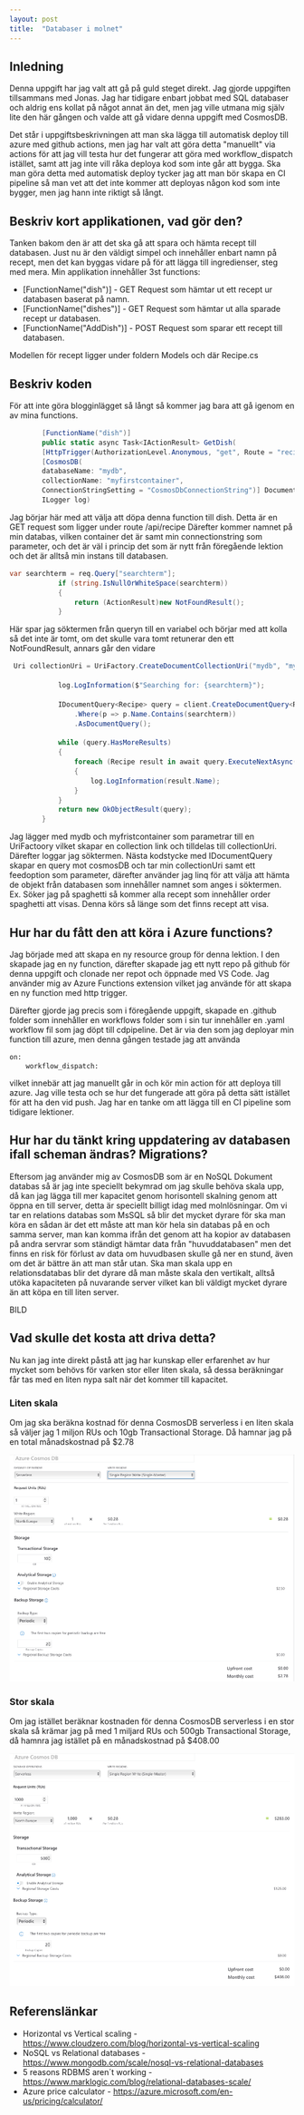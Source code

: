 ```yaml
---
layout: post
title:  "Databaser i molnet"
---
```


## Inledning

Denna uppgift har jag valt att gå på guld steget direkt. Jag gjorde uppgiften tillsammans med Jonas. Jag har tidigare enbart jobbat med SQL databaser och aldrig ens kollat på något annat än det, men jag ville utmana mig själv lite den här gången och valde att gå vidare denna uppgift med CosmosDB. 

Det står i uppgiftsbeskrivningen att man ska lägga till automatisk deploy till azure med github actions, men jag har valt att göra detta "manuellt" via actions för att jag vill testa hur det fungerar att göra med workflow_dispatch istället, samt att jag inte vill råka deploya kod som inte går att bygga. Ska man göra detta med automatisk deploy tycker jag att man bör skapa en CI pipeline så man vet att det inte kommer att deployas någon kod som inte bygger, men jag hann inte riktigt så långt. 

## Beskriv kort applikationen, vad gör den?

Tanken bakom den är att det ska gå att spara och hämta recept till databasen. Just nu är den väldigt simpel och innehåller enbart namn på recept, men det kan byggas vidare på för att lägga till ingredienser, steg med mera.
Min applikation innehåller 3st functions:

* [FunctionName("dish")] - GET Request som hämtar ut ett recept ur databasen baserat på namn.
* [FunctionName("dishes")] - GET Request som hämtar ut alla sparade recept ur databasen.
* [FunctionName("AddDish")] - POST Request som sparar ett recept till databasen. 

Modellen för recept ligger under foldern Models och där Recipe.cs

## Beskriv koden

För att inte göra blogginlägget så långt så kommer jag bara att gå igenom en av mina functions.

```csharp
        [FunctionName("dish")] 
        public static async Task<IActionResult> GetDish(
        [HttpTrigger(AuthorizationLevel.Anonymous, "get", Route = "recipe")] HttpRequest req,
        [CosmosDB(
        databaseName: "mydb",
        collectionName: "myfirstcontainer",
        ConnectionStringSetting = "CosmosDbConnectionString")] DocumentClient client,
        ILogger log)
```
Jag börjar här med att välja att döpa denna function till dish. Detta är en GET request som ligger under route /api/recipe
Därefter kommer namnet på min databas, vilken container det är samt min connectionstring som parameter, och det är väl i princip det som är nytt från föregående lektion och det är alltså min instans till databasen. 

```csharp
var searchterm = req.Query["searchterm"];
            if (string.IsNullOrWhiteSpace(searchterm))
            {
                return (ActionResult)new NotFoundResult();
            }
```

Här spar jag söktermen från queryn till en variabel och börjar med att kolla så det inte är tomt, om det skulle vara tomt retunerar den ett NotFoundResult, annars går den vidare

```csharp
 Uri collectionUri = UriFactory.CreateDocumentCollectionUri("mydb", "myfirstcontainer");

            log.LogInformation($"Searching for: {searchterm}");

            IDocumentQuery<Recipe> query = client.CreateDocumentQuery<Recipe>(collectionUri, new FeedOptions { EnableCrossPartitionQuery = true })
                .Where(p => p.Name.Contains(searchterm))
                .AsDocumentQuery();

            while (query.HasMoreResults)
            {
                foreach (Recipe result in await query.ExecuteNextAsync())
                {
                    log.LogInformation(result.Name);
                }
            }
            return new OkObjectResult(query);
        }
```

Jag lägger med mydb och myfristcontainer som parametrar till en UriFactoory vilket skapar en collection link och tilldelas till collectionUri. Därefter loggar jag söktermen.
Nästa kodstycke med IDocumentQuery skapar en query mot cosmosDB och tar min collectionUri samt ett feedoption som parameter, därefter använder jag linq för att välja att hämta de objekt från databasen som innehåller namnet som anges i söktermen. Ex.
Söker jag på spaghetti så kommer alla recept som innehåller order spaghetti att visas. Denna körs så länge som det finns recept att visa.


## Hur har du fått den att köra i Azure functions?

Jag började med att skapa en ny resource group för denna lektion. I den skapade jag en ny function, därefter skapade jag ett nytt repo på github för denna uppgift och clonade ner repot och öppnade med VS Code. 
Jag använder mig av Azure Functions extension vilket jag använde för att skapa en ny function med http trigger. 

Därefter gjorde jag precis som i föregående uppgift, skapade en .github folder som innehåller en workflows folder som i sin tur innehåller en .yaml workflow fil som jag döpt till cdpipeline. 
Det är via den som jag deployar min function till azure, men denna gången testade jag att använda 
```
on: 
    workflow_dispatch:
```
vilket innebär att jag manuellt går in och kör min action för att deploya till azure. Jag ville testa och se hur det fungerade att göra på detta sätt istället för att ha den vid push. 
Jag har en tanke om att lägga till en CI pipeline som tidigare lektioner. 

## Hur har du tänkt kring uppdatering av databasen ifall scheman ändras? Migrations?

Eftersom jag använder mig av CosmosDB som är en NoSQL Dokument databas så är jag inte speciellt bekymrad om jag skulle behöva skala upp, då kan jag lägga till mer kapacitet genom horisontell skalning genom att öppna en till server, detta är speciellt billigt idag med molnlösningar. 
Om vi tar en relations databas som MsSQL så blir det mycket dyrare för ska man köra en sådan är det ett måste att man kör hela sin databas på en och samma server, man kan komma ifrån det genom att ha kopior av databasen på andra servrar som ständigt hämtar data från "huvuddatabasen" men det finns en risk för förlust av data om huvudbasen skulle gå ner en stund, även om det är bättre än att man står utan. Ska man skala upp en relationsdatabas blir det dyrare då man måste skala den vertikalt, alltså utöka kapaciteten på nuvarande server vilket kan bli väldigt mycket dyrare än att köpa en till liten server. 

BILD

## Vad skulle det kosta att driva detta?

Nu kan jag inte direkt påstå att jag har kunskap eller erfarenhet av hur mycket som behövs för varken stor eller liten skala, så dessa beräkningar får tas med en liten nypa salt när det kommer till kapacitet. 

### Liten skala

Om jag ska beräkna kostnad för denna CosmosDB serverless i en liten skala så väljer jag 1 miljon RUs och 10gb Transactional Storage. Då hamnar jag på en total månadskostnad på $2.78

![alt text](https://github.com/Spuute/blog/blob/main/img/liten.png "liten")

### Stor skala

Om jag istället beräknar kostnaden för denna CosmosDB serverless i en stor skala så krämar jag på med 1 miljard RUs och 500gb Transactional Storage, då hamnra jag istället på en månadskostnad på $408.00

![alt text](https://github.com/Spuute/blog/blob/main/img/stor.png "Stor")


## Referenslänkar

* Horizontal vs Vertical scaling - https://www.cloudzero.com/blog/horizontal-vs-vertical-scaling
* NoSQL vs Relational databases - https://www.mongodb.com/scale/nosql-vs-relational-databases
* 5 reasons RDBMS aren´t working - https://www.marklogic.com/blog/relational-databases-scale/
* Azure price calculator - https://azure.microsoft.com/en-us/pricing/calculator/
